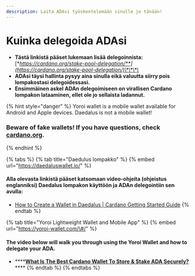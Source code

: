 ```yaml
---
description: Laita ADAsi työskentelemään sinulle jo tänään!
---
```


# Kuinka delegoida ADAsi

* **Tästä linkistä pääset lukemaan lisää delegoinnista:**  [**https://cardano.org/stake-pool-delegation/**](https://cardano.org/stake-pool-delegation/)\*\*\*\*
* **ADAsi täysi hallinta pysyy aina sinulla eikä valuutta siirry pois lompakostasi delegoidessasi.**
* **Ensimmäinen askel ADAn delegoimiseen on virallisen Cardano lompakon lataaminen, ellet ole jo sellaista ladannut.**

{% hint style="danger" %}
Yoroi wallet is a mobile wallet available for Android and Apple devices. Daedalus is not a mobile wallet!

### Beware of fake wallets! If you have questions, check [cardano.org](https://cardano.org/stake-pool-delegation#wallets).
{% endhint %}

{% tabs %}
{% tab title="Daedulus lompakko" %}
{% embed url="https://daedaluswallet.io/" %}

#### Alla olevasta linkistä pääset katsomaan video-ohjeita \(ohjeistus englanniksi\) Daedalus lompakon käyttöön ja ADAn delegointiin sen avulla:

* [How to Create a Wallet in Daedalus \| Cardano Getting Started Guide](https://www.youtube.com/watch?v=mVr0bvBouaw)
{% endtab %}

{% tab title="Yoroi Lightweight Wallet and Mobile App" %}
{% embed url="https://yoroi-wallet.com/\#/" %}

#### The video below will walk you through using the Yoroi Wallet and how to delegate your ADA.

* \*\*\*\*[**What Is The Best Cardano Wallet To Store & Stake ADA Securely?**](https://youtu.be/3ypcYjjJNns?t=330)\*\*\*\*
{% endtab %}
{% endtabs %}



